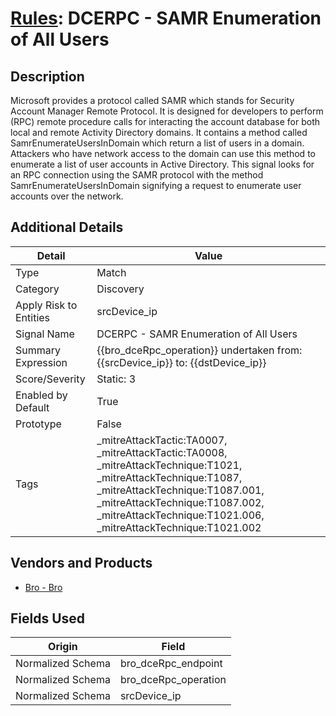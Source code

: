 # [Rules](README.md): DCERPC - SAMR Enumeration of All Users

## Description
Microsoft provides a protocol called SAMR which stands for Security Account Manager Remote Protocol. It is designed for developers to perform (RPC) remote procedure calls for interacting the account database for both local and remote Activity Directory domains. It contains a method called SamrEnumerateUsersInDomain which return a list of users in a domain. Attackers who have network access to the domain can use this method to enumerate a list of user accounts in Active Directory. This signal looks for an RPC connection using the SAMR protocol with the method SamrEnumerateUsersInDomain signifying a request to enumerate user accounts over the network.

## Additional Details
|Detail|Value|
|----|----|
|Type|Match|
|Category|Discovery|
|Apply Risk to Entities|srcDevice_ip|
|Signal Name|DCERPC - SAMR Enumeration of All Users|
|Summary Expression|{{bro_dceRpc_operation}} undertaken from: {{srcDevice_ip}} to: {{dstDevice_ip}}|
|Score/Severity|Static: 3|
|Enabled by Default|True|
|Prototype|False|
|Tags|_mitreAttackTactic:TA0007, _mitreAttackTactic:TA0008, _mitreAttackTechnique:T1021, _mitreAttackTechnique:T1087, _mitreAttackTechnique:T1087.001, _mitreAttackTechnique:T1087.002, _mitreAttackTechnique:T1021.006, _mitreAttackTechnique:T1021.002|
## Vendors and Products
- [Bro - Bro](../products/37C866BF-72E1-470A-9072-EDB908F56951.md)


## Fields Used

|Origin|Field|
|----|----|
|Normalized Schema|bro_dceRpc_endpoint|
|Normalized Schema|bro_dceRpc_operation|
|Normalized Schema|srcDevice_ip|


